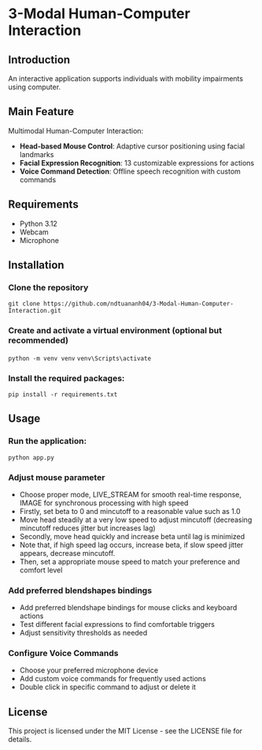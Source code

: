 # 3-Modal Human-Computer Interaction
## Introduction
An interactive application supports individuals with mobility impairments using computer. 
## Main Feature
Multimodal Human-Computer Interaction:
- **Head-based Mouse Control**: Adaptive cursor positioning using facial landmarks
- **Facial Expression Recognition**: 13 customizable expressions for actions
- **Voice Command Detection**: Offline speech recognition with custom commands
## Requirements
- Python 3.12
- Webcam
- Microphone
## Installation
### Clone the repository
``` git clone https://github.com/ndtuananh04/3-Modal-Human-Computer-Interaction.git ```
### Create and activate a virtual environment (optional but recommended)
``` python -m venv venv ```
```venv\Scripts\activate ```
### Install the required packages: ###
``` pip install -r requirements.txt ```
## Usage
### Run the application:
``` python app.py ```
### Adjust mouse parameter
- Choose proper mode, LIVE_STREAM for smooth real-time response, IMAGE for synchronous processing with high speed
- Firstly, set beta to 0 and mincutoff to a reasonable value such as 1.0
- Move head steadily at a very low speed to adjust mincutoff (decreasing mincutoff reduces jitter but increases lag)
- Secondly, move head quickly and increase beta until lag is minimized
- Note that, if high speed lag occurs, increase beta, if slow speed jitter appears, decrease mincutoff.
- Then, set a appropriate mouse speed to match your preference and comfort level
### Add preferred blendshapes bindings
- Add preferred blendshape bindings for mouse clicks and keyboard actions
- Test different facial expressions to find comfortable triggers
- Adjust sensitivity thresholds as needed
### Configure Voice Commands
- Choose your preferred microphone device
- Add custom voice commands for frequently used actions
- Double click in specific command to adjust or delete it

## License
This project is licensed under the MIT License - see the LICENSE file for details.

